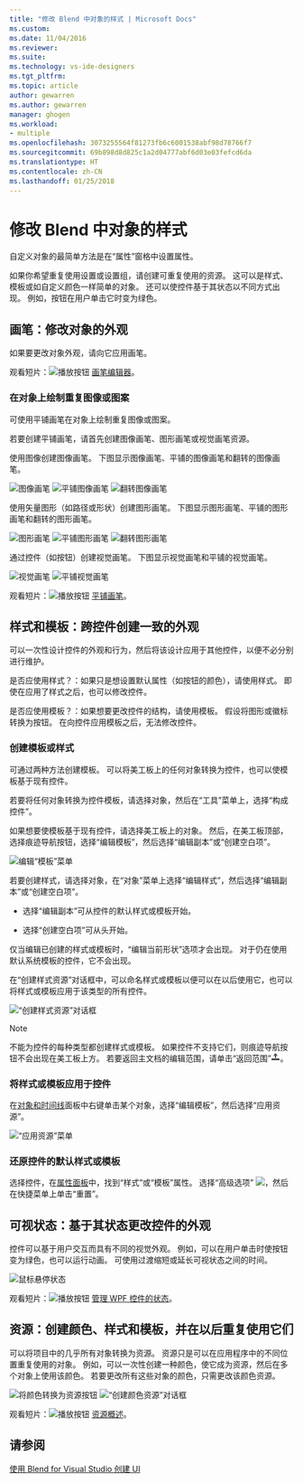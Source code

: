 ```yaml
---
title: "修改 Blend 中对象的样式 | Microsoft Docs"
ms.custom: 
ms.date: 11/04/2016
ms.reviewer: 
ms.suite: 
ms.technology: vs-ide-designers
ms.tgt_pltfrm: 
ms.topic: article
author: gewarren
ms.author: gewarren
manager: ghogen
ms.workload:
- multiple
ms.openlocfilehash: 3073255564f81273fb6c6001538abf98d78766f7
ms.sourcegitcommit: 69b898d8d825c1a2d04777abf6d03e03fefcd6da
ms.translationtype: HT
ms.contentlocale: zh-CN
ms.lasthandoff: 01/25/2018
---
```

# <a name="modify-the-style-of-objects-in-blend"></a>修改 Blend 中对象的样式

自定义对象的最简单方法是在“属性”窗格中设置属性。

如果你希望重复使用设置或设置组，请创建可重复使用的资源。 这可以是样式、模板或如自定义颜色一样简单的对象。 还可以使控件基于其状态以不同方式出现。 例如，按钮在用户单击它时变为绿色。

## <a name="brushes-modify-the-appearance-of-an-object"></a>画笔：修改对象的外观

如果要更改对象外观，请向它应用画笔。

观看短片：![播放按钮](../designers/media/bldadminconsoleinitialconfigicon.PNG) [画笔编辑器](http://www.popscreen.com/v/6A4mO/Microsoft-Expression-Blend-The-Brushes-Editor)。

### <a name="paint-a-repeating-image-or-pattern-on-an-object"></a>在对象上绘制重复图像或图案

可使用平铺画笔在对象上绘制重复图像或图案。

若要创建平铺画笔，请首先创建图像画笔、图形画笔或视觉画笔资源。

使用图像创建图像画笔。 下图显示图像画笔、平铺的图像画笔和翻转的图像画笔。

![图像画笔](../designers/media/81f84f56-906d-456b-8288-d77da1e01e31.png) ![平铺图像画笔](../designers/media/d3782ca8-64da-47a4-a095-c6cdd0fa47a2.png) ![翻转图像画笔](../designers/media/38ae3691-f3f1-4a1e-82ca-c7fa164bf56e.png)

使用矢量图形（如路径或形状）创建图形画笔。 下图显示图形画笔、平铺的图形画笔和翻转的图形画笔。

![图形画笔](../designers/media/197666ac-ef57-4c5c-9779-669e991a00a5.png) ![平铺图形画笔](../designers/media/ba09cda3-4cee-40ba-b3d4-edc032158bdc.png) ![翻转图形画笔](../designers/media/15bf6021-620c-4490-9eae-086153d3f14f.png)

通过控件（如按钮）创建视觉画笔。 下图显示视觉画笔和平铺的视觉画笔。

![视觉画笔](../designers/media/fb6c90e0-153c-48fe-b563-e601beac6227.png) ![平铺视觉画笔](../designers/media/e261b99f-7d8f-4d91-bc84-19c7beccc255.png)

观看短片：![播放按钮](../designers/media/bldadminconsoleinitialconfigicon.PNG) [平铺画笔](http://www.popscreen.com/v/6A4iM/Microsoft-Expression-Blend-Tile-Brushes)。

## <a name="styles-and-templates-create-a-consistent-look-and-feel-across-controls"></a>样式和模板：跨控件创建一致的外观

可以一次性设计控件的外观和行为，然后将该设计应用于其他控件，以便不必分别进行维护。

是否应使用样式？：如果只是想设置默认属性（如按钮的颜色），请使用样式。 即使在应用了样式之后，也可以修改控件。

是否应使用模板？：如果想要更改控件的结构，请使用模板。 假设将图形或徽标转换为按钮。 在向控件应用模板之后，无法修改控件。

### <a name="create-a-template-or-style"></a>创建模板或样式

可通过两种方法创建模板。 可以将美工板上的任何对象转换为控件，也可以使模板基于现有控件。

若要将任何对象转换为控件模板，请选择对象，然后在“工具”菜单上，选择“构成控件”。

如果想要使模板基于现有控件，请选择美工板上的对象。 然后，在美工板顶部，选择痕迹导航按钮，选择“编辑模板”，然后选择“编辑副本”或“创建空白项”。

![编辑“模板”菜单](../designers/media/5ebdb33f-aad2-4c10-a328-5e8b04c56a36.png)

若要创建样式，请选择对象，在“对象”菜单上选择“编辑样式”，然后选择“编辑副本”或“创建空白项”。

- 选择“编辑副本”可从控件的默认样式或模板开始。

- 选择“创建空白项”可从头开始。

仅当编辑已创建的样式或模板时，“编辑当前形状”选项才会出现。 对于仍在使用默认系统模板的控件，它不会出现。

在“创建样式资源”对话框中，可以命名样式或模板以便可以在以后使用它，也可以将样式或模板应用于该类型的所有控件。

![“创建样式资源”对话框](../designers/media/4818ee6a-ce60-4b79-91c8-3b1871829eea.png)

> [!NOTE]
> 不能为控件的每种类型都创建样式或模板。 如果控件不支持它们，则痕迹导航按钮不会出现在美工板上方。
> 若要返回主文档的编辑范围，请单击“返回范围”![](../designers/media/55844eb3-ed98-4f20-aa66-a6f5b23eeb2b.png)。

### <a name="apply-a-style-or-template-to-a-control"></a>将样式或模板应用于控件

在[对象和时间线](../designers/creating-a-ui-by-using-blend-for-visual-studio.md#tour-of-the-objects-and-timeline-panel)面板中右键单击某个对象，选择“编辑模板”，然后选择“应用资源”。

![“应用资源”菜单](../designers/media/dc12debc-7711-47d9-84ce-10322a384397.png)

### <a name="restore-the-default-style-or-template-of-a-control"></a>还原控件的默认样式或模板

选择控件，在[属性面板](../designers/creating-a-ui-by-using-blend-for-visual-studio.md#tour-of-the-properties-panel)中，找到“样式”或“模板”属性。 选择“高级选项” ![](../designers/media/12e06962-5d8a-480d-a837-e06b84c545bb.png)，然后在快捷菜单上单击“重置”。

## <a name="visual-states-change-the-appearance-of-a-control-based-on-its-state"></a>可视状态：基于其状态更改控件的外观

控件可以基于用户交互而具有不同的视觉外观。 例如，可以在用户单击时使按钮变为绿色，也可以运行动画。 可使用过渡缩短或延长可视状态之间的时间。

![鼠标悬停状态](../designers/media/a95c671a-5639-40b9-83db-1e6b214330d5.png)

观看短片：![播放按钮](../designers/media/bldadminconsoleinitialconfigicon.PNG) [管理 WPF 控件的状态](https://www.youtube.com/watch?v=m0PlkF5i6uw)。

##  <a name="Resources"></a>资源：创建颜色、样式和模板，并在以后重复使用它们

可以将项目中的几乎所有对象转换为资源。 资源只是可以在应用程序中的不同位置重复使用的对象。 例如，可以一次性创建一种颜色，使它成为资源，然后在多个对象上使用该颜色。 若要更改所有这些对象的颜色，只需更改该颜色资源。

![将颜色转换为资源按钮](../designers/media/89203705-cf66-46e0-b153-52a23cd744f7.png) ![“创建颜色资源”对话框](../designers/media/6bff8b19-3cd5-41a0-bbf9-ff65532d5aae.png)

观看短片：![播放按钮](../designers/media/bldadminconsoleinitialconfigicon.PNG) [资源概述](http://www.popscreen.com/v/6A4k7/Microsoft-Expression-Blend-Brief-Touch-on-Resources)。

## <a name="see-also"></a>请参阅

[使用 Blend for Visual Studio 创建 UI](../designers/creating-a-ui-by-using-blend-for-visual-studio.md)